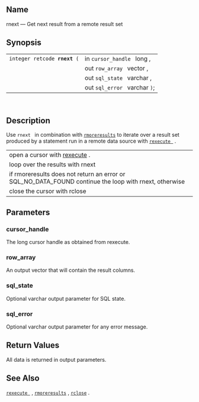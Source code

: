 <div id="fn_rnext" class="refentry">

<div class="titlepage">

</div>

<div class="refnamediv">

## Name

rnext — Get next result from a remote result set

</div>

<div class="refsynopsisdiv">

## Synopsis

<div id="fsyn_rnext" class="funcsynopsis">

|                                   |                               |
|-----------------------------------|-------------------------------|
| `integer retcode `**`rnext`**` (` | in `cursor_handle ` long ,    |
|                                   | out `row_array ` vector ,     |
|                                   | out `sql_state ` varchar ,    |
|                                   | out `sql_error ` varchar `)`; |

<div class="funcprototype-spacer">

 

</div>

</div>

</div>

<div id="desc_rnext" class="refsect1">

## Description

Use `rnext ` in combination with
<a href="fn_rmoreresults.html" class="link" title="rmoreresults"><code
class="function">rmoreresults</code></a> to iterate over a result set
produced by a statement run in a remote data source with
<a href="fn_rexecute.html" class="link" title="rexecute"><code
class="function">rexecute </code></a> .

|                                                                                                       |
|-------------------------------------------------------------------------------------------------------|
| open a cursor with <a href="fn_rexecute.html" class="link" title="rexecute">rexecute</a> .            |
| loop over the results with rnext                                                                      |
| if rmoreresults does not return an error or SQL_NO_DATA_FOUND continue the loop with rnext, otherwise |
| close the cursor with rclose                                                                          |

</div>

<div id="params_rnext_01" class="refsect1">

## Parameters

<div id="id109003" class="refsect2">

### cursor_handle

The <span class="type">long </span> cursor handle as obtained from
rexecute.

</div>

<div id="id109007" class="refsect2">

### row_array

An output <span class="type">vector </span> that will contain the result
columns.

</div>

<div id="id109011" class="refsect2">

### sql_state

Optional <span class="type">varchar </span> output parameter for SQL
state.

</div>

<div id="id109015" class="refsect2">

### sql_error

Optional <span class="type">varchar </span> output parameter for any
error message.

</div>

</div>

<div id="ret_rnext" class="refsect1">

## Return Values

All data is returned in output parameters.

</div>

<div id="seealso_rnext" class="refsect1">

## See Also

<a href="fn_rexecute.html" class="link" title="rexecute"><code
class="function">rexecute </code></a> ,
<a href="fn_rmoreresults.html" class="link" title="rmoreresults"><code
class="function">rmoreresults</code></a> ,
<a href="fn_rclose.html" class="link" title="rclose"><code
class="function">rclose</code></a> .

</div>

</div>
